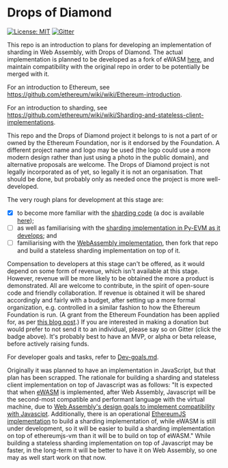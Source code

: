# Drops of Diamond

[![License: MIT](https://img.shields.io/badge/License-MIT-lightgrey.svg)](https://github.com/Drops-of-Diamond/Drops-of-Diamond/blob/master/LICENSE)
[![Gitter](https://badges.gitter.im/Join%20Chat.svg)](https://gitter.im/Drops-of-Diamond/Lobby?utm_source=badge&utm_medium=badge&utm_campaign=pr-badge&utm_content=badge)

This repo is an introduction to plans for developing an implementation of sharding in Web Assembly, with Drops of Diamond. The actual implementation is planned to be developed as a fork of eWASM [here](https://github.com/ewasm/evm2wasm), and maintain compatibility with the original repo in order to be potentially be merged with it.

For an introduction to Ethereum, see https://github.com/ethereum/wiki/wiki/Ethereum-introduction.

For an introduction to sharding, see https://github.com/ethereum/wiki/wiki/Sharding-and-stateless-client-implementations.

This repo and the Drops of Diamond project it belongs to is not a part of or owned by the Ethereum Foundation, nor is it endorsed by the Foundation. A different project name and logo may be used (the logo could use a more modern design rather than just using a photo in the public domain), and alternative proposals are welcome. The Drops of Diamond project is not legally incorporated as of yet, so legally it is not an organisation. That should be done, but probably only as needed once the project is more well-developed.

The very rough plans for development at this stage are:
- [x] to become more familiar with the [sharding code](https://github.com/ethereum/sharding) (a doc is available [here](https://github.com/ethereum/sharding/blob/develop/docs/doc.md));
- [ ] as well as familiarising with the [sharding implementation in Py-EVM as it develops](https://github.com/ethereum/py-evm/tree/sharding); and
- [ ] familiarising with the [WebAssembly implementation](https://github.com/ewasm/evm2wasm), then fork that repo and build a stateless sharding implementation on top of it.

Compensation to developers at this stage can't be offered, as it would depend on some form of revenue, which isn't available at this stage. However, revenue will be more likely to be obtained the more a product is demonstrated. All are welcome to contribute, in the spirit of open-soure code and friendly collaboration. If revenue is obtained it will be shared accordingly and fairly with a budget, after setting up a more formal organization, e.g. controlled in a similar fashion to how the Ethereum Foundation is run. (A grant from the Ethereum Foundation has been applied for, as per [this blog post](https://blog.ethereum.org/2018/01/02/ethereum-scalability-research-development-subsidy-programs/).) If you are interested in making a donation but would prefer to not send it to an individual, please say so on Gitter (click the badge above). It's probably best to have an MVP, or alpha or beta release, before actively raising funds.

For developer goals and tasks, refer to [Dev-goals.md](https://github.com/Drops-of-Diamond/Drops-of-Diamond/blob/master/Dev-goals.md).

Originally it was planned to have an implementation in JavaScript, but that plan has been scrapped. The rationale for building a sharding and stateless client implementation on top of Javascript was as follows: "It is expected that when [eWASM](https://github.com/ewasm/design) is implemented, after Web Assembly, Javascript will be the second-most compatible and performant language with the virtual machine, due to [Web Assembly's design goals to implement compatibility with Javascipt](https://github.com/WebAssembly/design/blob/master/HighLevelGoals.md). Additionally, there is an operational [EthereumJS implementation](https://github.com/ethereumjs/ethereumjs-vm) to build a sharding implementation of, while eWASM is still under development, so it will be easier to build a sharding implementation on top of ethereumjs-vm than it will be to build on top of eWASM." While building a stateless sharding implementation on top of Javascript may be faster, in the long-term it will be better to have it on Web Assembly, so one may as well start work on that now.
